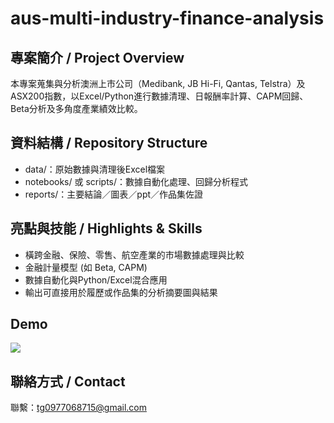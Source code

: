 # aus-multi-industry-finance-analysis

## 專案簡介 / Project Overview
本專案蒐集與分析澳洲上市公司（Medibank, JB Hi-Fi, Qantas, Telstra）及ASX200指數，以Excel/Python進行數據清理、日報酬率計算、CAPM回歸、Beta分析及多角度產業績效比較。

## 資料結構 / Repository Structure
- data/：原始數據與清理後Excel檔案
- notebooks/ 或 scripts/：數據自動化處理、回歸分析程式
- reports/：主要結論／圖表／ppt／作品集佐證

## 亮點與技能 / Highlights & Skills
- 橫跨金融、保險、零售、航空產業的市場數據處理與比較
- 金融計量模型 (如 Beta, CAPM)
- 數據自動化與Python/Excel混合應用
- 輸出可直接用於履歷或作品集的分析摘要圖與結果

## Demo
![](./reports/your_dashboard_image.png)
 <!-- 上傳一張成果圖再貼在這，效果佳 -->

## 聯絡方式 / Contact
聯繫：tg0977068715@gmail.com
